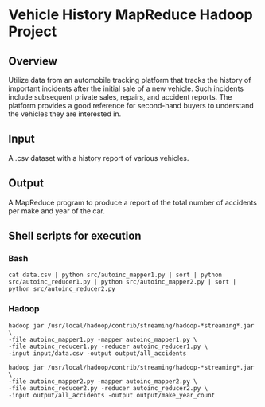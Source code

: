 # Vehicle History MapReduce Hadoop Project

## Overview
Utilize data from an automobile tracking platform that tracks the history of important incidents after the initial sale of a new vehicle. Such incidents include subsequent private sales, repairs, and accident reports. The platform provides a good reference for second-hand buyers to understand the vehicles they are interested in.

## Input
A .csv dataset with a history report of various vehicles.

## Output
A MapReduce program to produce a report of the total number of accidents per make and
year of the car.

## Shell scripts for execution
### Bash
```
cat data.csv | python src/autoinc_mapper1.py | sort | python src/autoinc_reducer1.py | python src/autoinc_mapper2.py | sort | python src/autoinc_reducer2.py
```

### Hadoop
```
hadoop jar /usr/local/hadoop/contrib/streaming/hadoop-*streaming*.jar \
-file autoinc_mapper1.py -mapper autoinc_mapper1.py \
-file autoinc_reducer1.py -reducer autoinc_reducer1.py \
-input input/data.csv -output output/all_accidents

hadoop jar /usr/local/hadoop/contrib/streaming/hadoop-*streaming*.jar \
-file autoinc_mapper2.py -mapper autoinc_mapper2.py \
-file autoinc_reducer2.py -reducer autoinc_reducer2.py \
-input output/all_accidents -output output/make_year_count
```